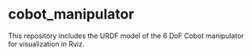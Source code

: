 # cobot_manipulator

This repository includes the URDF model of the 6 DoF Cobot manipulator for visualization in Rviz.